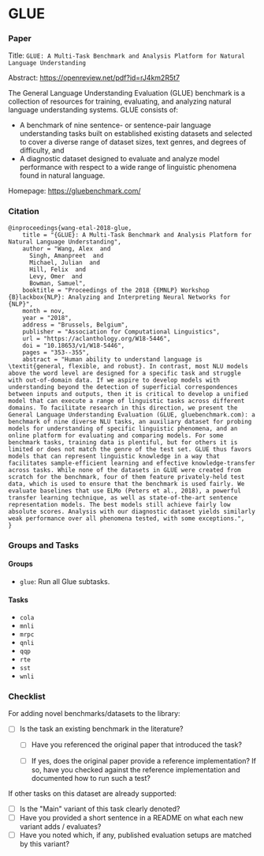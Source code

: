 # GLUE

### Paper

Title: `GLUE: A Multi-Task Benchmark and Analysis Platform for Natural Language Understanding`

Abstract: https://openreview.net/pdf?id=rJ4km2R5t7

The General Language Understanding Evaluation (GLUE) benchmark is a collection of
resources for training, evaluating, and analyzing natural language understanding
systems. GLUE consists of:
- A benchmark of nine sentence- or sentence-pair language understanding tasks built
on established existing datasets and selected to cover a diverse range of dataset
sizes, text genres, and degrees of difficulty, and
- A diagnostic dataset designed to evaluate and analyze model performance with
respect to a wide range of linguistic phenomena found in natural language.

Homepage: https://gluebenchmark.com/

### Citation

```
@inproceedings{wang-etal-2018-glue,
    title = "{GLUE}: A Multi-Task Benchmark and Analysis Platform for Natural Language Understanding",
    author = "Wang, Alex  and
      Singh, Amanpreet  and
      Michael, Julian  and
      Hill, Felix  and
      Levy, Omer  and
      Bowman, Samuel",
    booktitle = "Proceedings of the 2018 {EMNLP} Workshop {B}lackbox{NLP}: Analyzing and Interpreting Neural Networks for {NLP}",
    month = nov,
    year = "2018",
    address = "Brussels, Belgium",
    publisher = "Association for Computational Linguistics",
    url = "https://aclanthology.org/W18-5446",
    doi = "10.18653/v1/W18-5446",
    pages = "353--355",
    abstract = "Human ability to understand language is \textit{general, flexible, and robust}. In contrast, most NLU models above the word level are designed for a specific task and struggle with out-of-domain data. If we aspire to develop models with understanding beyond the detection of superficial correspondences between inputs and outputs, then it is critical to develop a unified model that can execute a range of linguistic tasks across different domains. To facilitate research in this direction, we present the General Language Understanding Evaluation (GLUE, gluebenchmark.com): a benchmark of nine diverse NLU tasks, an auxiliary dataset for probing models for understanding of specific linguistic phenomena, and an online platform for evaluating and comparing models. For some benchmark tasks, training data is plentiful, but for others it is limited or does not match the genre of the test set. GLUE thus favors models that can represent linguistic knowledge in a way that facilitates sample-efficient learning and effective knowledge-transfer across tasks. While none of the datasets in GLUE were created from scratch for the benchmark, four of them feature privately-held test data, which is used to ensure that the benchmark is used fairly. We evaluate baselines that use ELMo (Peters et al., 2018), a powerful transfer learning technique, as well as state-of-the-art sentence representation models. The best models still achieve fairly low absolute scores. Analysis with our diagnostic dataset yields similarly weak performance over all phenomena tested, with some exceptions.",
}
```

### Groups and Tasks

#### Groups

* `glue`: Run all Glue subtasks.

#### Tasks

* `cola`
* `mnli`
* `mrpc`
* `qnli`
* `qqp`
* `rte`
* `sst`
* `wnli`

### Checklist

For adding novel benchmarks/datasets to the library:
* [ ] Is the task an existing benchmark in the literature?
  * [ ] Have you referenced the original paper that introduced the task?
  * [ ] If yes, does the original paper provide a reference implementation? If so, have you checked against the reference implementation and documented how to run such a test?


If other tasks on this dataset are already supported:
* [ ] Is the "Main" variant of this task clearly denoted?
* [ ] Have you provided a short sentence in a README on what each new variant adds / evaluates?
* [ ] Have you noted which, if any, published evaluation setups are matched by this variant?
